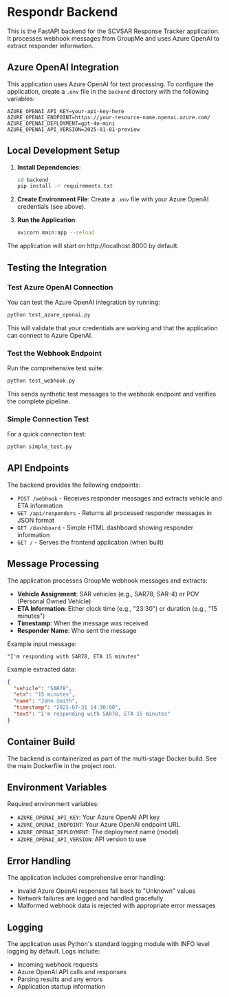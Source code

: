 # Respondr Backend

This is the FastAPI backend for the SCVSAR Response Tracker application. It processes webhook messages from GroupMe and uses Azure OpenAI to extract responder information.

## Azure OpenAI Integration

This application uses Azure OpenAI for text processing. To configure the application, create a `.env` file in the `backend` directory with the following variables:

```env
AZURE_OPENAI_API_KEY=your-api-key-here
AZURE_OPENAI_ENDPOINT=https://your-resource-name.openai.azure.com/
AZURE_OPENAI_DEPLOYMENT=gpt-4o-mini
AZURE_OPENAI_API_VERSION=2025-01-01-preview
```

## Local Development Setup

1. **Install Dependencies**:
   ```bash
   cd backend
   pip install -r requirements.txt
   ```

2. **Create Environment File**:
   Create a `.env` file with your Azure OpenAI credentials (see above).

3. **Run the Application**:
   ```bash
   uvicorn main:app --reload
   ```

The application will start on http://localhost:8000 by default.

## Testing the Integration

### Test Azure OpenAI Connection

You can test the Azure OpenAI integration by running:

```bash
python test_azure_openai.py
```

This will validate that your credentials are working and that the application can connect to Azure OpenAI.

### Test the Webhook Endpoint

Run the comprehensive test suite:

```bash
python test_webhook.py
```

This sends synthetic test messages to the webhook endpoint and verifies the complete pipeline.

### Simple Connection Test

For a quick connection test:

```bash
python simple_test.py
```

## API Endpoints

The backend provides the following endpoints:

- `POST /webhook` - Receives responder messages and extracts vehicle and ETA information
- `GET /api/responders` - Returns all processed responder messages in JSON format
- `GET /dashboard` - Simple HTML dashboard showing responder information
- `GET /` - Serves the frontend application (when built)

## Message Processing

The application processes GroupMe webhook messages and extracts:

- **Vehicle Assignment**: SAR vehicles (e.g., SAR78, SAR-4) or POV (Personal Owned Vehicle)
- **ETA Information**: Either clock time (e.g., "23:30") or duration (e.g., "15 minutes")
- **Timestamp**: When the message was received
- **Responder Name**: Who sent the message

Example input message:
```
"I'm responding with SAR78, ETA 15 minutes"
```

Example extracted data:
```json
{
  "vehicle": "SAR78",
  "eta": "15 minutes",
  "name": "John Smith",
  "timestamp": "2025-07-31 14:30:00",
  "text": "I'm responding with SAR78, ETA 15 minutes"
}
```

## Container Build

The backend is containerized as part of the multi-stage Docker build. See the main Dockerfile in the project root.

## Environment Variables

Required environment variables:

- `AZURE_OPENAI_API_KEY`: Your Azure OpenAI API key
- `AZURE_OPENAI_ENDPOINT`: Your Azure OpenAI endpoint URL  
- `AZURE_OPENAI_DEPLOYMENT`: The deployment name (model)
- `AZURE_OPENAI_API_VERSION`: API version to use

## Error Handling

The application includes comprehensive error handling:

- Invalid Azure OpenAI responses fall back to "Unknown" values
- Network failures are logged and handled gracefully
- Malformed webhook data is rejected with appropriate error messages

## Logging

The application uses Python's standard logging module with INFO level logging by default. Logs include:

- Incoming webhook requests
- Azure OpenAI API calls and responses
- Parsing results and any errors
- Application startup information
